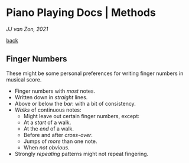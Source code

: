 Piano Playing Docs | Methods
============================

*JJ van Zon, 2021*

[back](./)

Finger Numbers
--------------

These might be some personal preferences for writing finger numbers in musical score.

- Finger numbers with *most* notes.
- Written down in *straight* lines.
- Above or below the *bar*: with a bit of consistency.
- *Walks* of continuous notes:
    - Might leave out certain finger numbers, except:
    - At a *start* of a walk.
    - At the *end* of a walk.
    - Before and after *cross-over*.
    - Jumps of *more* than one note.
    - When *not obvious*.
- Strongly *repeating* patterns might not repeat fingering.
